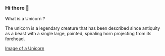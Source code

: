### Hi there 👋

What is a Unicorn ?

The unicorn is a legendary creature that has been described since antiquity as a beast with a single large, pointed, spiraling horn projecting from its forehead.

[Image of a Unicorn](https://media.giphy.com/media/wxZVenBE9msRq/giphy.gif)